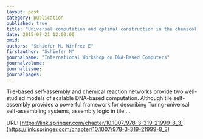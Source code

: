 ```yaml
---
layout: post
category: publication
published: true
title: "Universal computation and optimal construction in the chemical reaction network-controlled tile assembly model"
date: 2015-07-21 12:00:00
pmid: 
authors: "Schiefer N, Winfree E"
firstauthor: "Schiefer N"
journalname: "International Workshop on DNA-Based Computers"
journalvolume: 
journalissue: 
journalpages: 
---
```


Tile-based self-assembly and chemical reaction networks provide two well-studied models of scalable DNA-based computation. Although tile self-assembly provides a powerful framework for describing Turing-universal self-assembling systems, assembly logic in tile …

URL: [https://link.springer.com/chapter/10.1007/978-3-319-21999-8_3](https://link.springer.com/chapter/10.1007/978-3-319-21999-8_3)
